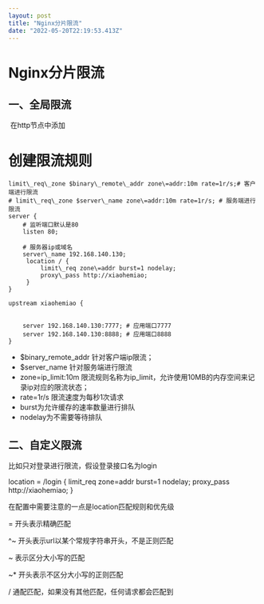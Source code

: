 ```yaml
---
layout: post
title: "Nginx分片限流"
date: "2022-05-20T22:19:53.413Z"
---
```

Nginx分片限流
=========

一、全局限流
------

 在http节点中添加

 # 创建限流规则
    limit\_req\_zone $binary\_remote\_addr zone\=addr:10m rate=1r/s;# 客户端进行限流
    # limit\_req\_zone $server\_name zone\=addr:10m rate=1r/s; # 服务端进行限流
    server {
        # 监听端口默认是80
        listen 80;

        # 服务器ip或域名
        server\_name 192.168.140.130;
         location / {
             limit\_req zone\=addr burst=1 nodelay;
             proxy\_pass http://xiaohemiao;
         }
    }

    upstream xiaohemiao {


        server 192.168.140.130:7777; # 应用端口7777
        server 192.168.140.130:8888; # 应用端口8888
    }

*   $binary\_remote\_addr 针对客户端ip限流；
*   $server\_name 针对服务端进行限流
*   zone=ip\_limit:10m 限流规则名称为ip\_limit，允许使用10MB的内存空间来记录ip对应的限流状态；
*   rate=1r/s 限流速度为每秒1次请求
*   burst为允许缓存的速率数量进行排队
*   nodelay为不需要等待排队

二、自定义限流
-------

比如只对登录进行限流，假设登录接口名为login

location = /login {
             limit\_req zone\=addr burst=1 nodelay;
             proxy\_pass http://xiaohemiao;
         }

在配置中需要注意的一点是location匹配规则和优先级

\= 开头表示精确匹配

^~ 开头表示url以某个常规字符串开头，不是正则匹配

~ 表示区分大小写的匹配

~\* 开头表示不区分大小写的正则匹配

/ 通配匹配，如果没有其他匹配，任何请求都会匹配到